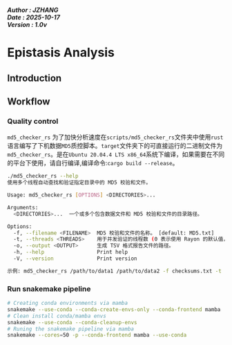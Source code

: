 ***Author  : JZHANG***  
***Date    : 2025-10-17***  
***Version : 1.0v***
# Epistasis Analysis
## Introduction


## Workflow
### Quality control
`md5_checker_rs`
为了加快分析速度在`scripts/md5_checker_rs`文件夹中使用`rust`语言编写了下机数据`MD5`质控脚本。`target`文件夹下的可直接运行的二进制文件为`md5_checker_rs`。是在`Ubuntu 20.04.4 LTS x86_64`系统下编译，如果需要在不同的平台下使用，请自行编译,编译命令:`cargo build --release`。
```bash
./md5_checker_rs --help
使用多个线程自动查找和验证指定目录中的 MD5 校验和文件。

Usage: md5_checker_rs [OPTIONS] <DIRECTORIES>...

Arguments:
  <DIRECTORIES>...  一个或多个包含数据文件和 MD5 校验和文件的目录路径。

Options:
  -f, --filename <FILENAME>  MD5 校验和文件的名称。 [default: MD5.txt]
  -t, --threads <THREADS>    用于并发验证的线程数 (0 表示使用 Rayon 的默认值，通常是 CPU 核心数)。 [default: 0]
  -o, --output <OUTPUT>      生成 TSV 格式报告文件的路径。
  -h, --help                 Print help
  -V, --version              Print version

示例: md5_checker_rs /path/to/data1 /path/to/data2 -f checksums.txt -t 16 -o report.tsv
```
### Run snakemake pipeline
```bash
# Creating conda environments via mamba
snakemake --use-conda --conda-create-envs-only --conda-frontend mamba
# Clean install conda/mamba envs
snakemake --use-conda --conda-cleanup-envs
# Runing the snakemake pipeline via mamba
snakemake --cores=50 -p --conda-frontend mamba --use-conda
```